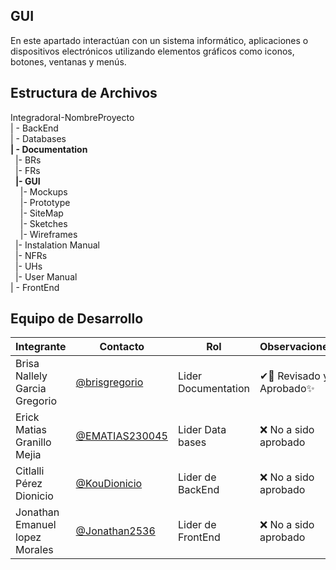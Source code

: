 ## **GUI**

En este apartado interactúan con un sistema informático, aplicaciones o dispositivos electrónicos utilizando elementos gráficos como iconos, botones, ventanas y menús.

## Estructura de Archivos

IntegradoraI-NombreProyecto<br>
| - BackEnd<br>
| - Databases<br>
**| - Documentation**<br>
&nbsp;&nbsp;|- BRs<br>
&nbsp;&nbsp;|- FRs<br>
&nbsp;&nbsp;**|- GUI**<br>
&nbsp;&nbsp;&nbsp;&nbsp;|- Mockups<br>
&nbsp;&nbsp;&nbsp;&nbsp;|- Prototype<br>
&nbsp;&nbsp;&nbsp;&nbsp;|- SiteMap<br>
&nbsp;&nbsp;&nbsp;&nbsp;|- Sketches<br>
&nbsp;&nbsp;&nbsp;&nbsp;|- Wireframes<br>
&nbsp;&nbsp;|- Instalation Manual<br>
&nbsp;&nbsp;|- NFRs<br>
&nbsp;&nbsp;|- UHs<br>
&nbsp;&nbsp;|- User Manual<br>
| - FrontEnd


## Equipo de Desarrollo
|Integrante|Contacto|Rol|Observaciones|
|----------|-------|---|-------------|
| Brisa Nallely Garcia Gregorio|[@brisgregorio](https://github.com/Brisgregorio)|Lider Documentation|✔👀 Revisado y Aprobado✨
| Erick Matias Granillo Mejia|[@EMATIAS230045](https://github.com/EMATIAS230045)|Lider Data bases|❌ No a sido aprobado
| Citlalli Pérez Dionicio|[@KouDionicio ](https://github.com/KouDionicio)|Lider de BackEnd|❌ No a sido aprobado
| Jonathan Emanuel lopez Morales|[@Jonathan2536](https://github.com/Jonathan2536)|Lider de FrontEnd|❌ No a sido aprobado
